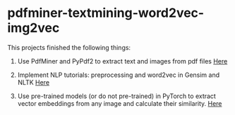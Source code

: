 # pdfminer-textmining-word2vec-img2vec

This projects finished the following things:

1. Use PdfMiner and PyPdf2 to extract text and images from pdf files [Here](https://github.com/weimin17/pdfminer-textmining-word2vec-img2vec/tree/master/codes/textmining)

2. Implement NLP tutorials: preprocessing and word2vec in Gensim and NLTK [Here](https://github.com/weimin17/pdfminer-textmining-word2vec-img2vec/tree/master/codes/textmining)

3. Use pre-trained models (or do not pre-trained) in PyTorch to extract vector embeddings from any image and calculate their similarity. [Here](https://github.com/weimin17/pdfminer-textmining-word2vec-img2vec/tree/master/codes/img2vec)
